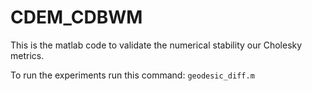 # CDEM_CDBWM

This is the matlab code to validate the numerical stability our Cholesky metrics.

To run the experiments run this command: `geodesic_diff.m`